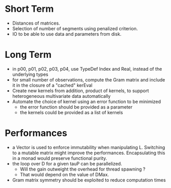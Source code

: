 # Short Term

- Distances of matrices.
- Selection of number of segments using penalized criterion.
- IO to be able to use data and parameters from disk.

# Long Term

- in p00, p01, p02, p03, p04, use TypeDef Index and Real, instead of the underlying types
- for small number of observations, compute the Gram matrix and include it in the closure of a "cached" kerEval
- Create new kernels from addition, product of kernels, to support heterogeneous multivariate data automatically
- Automate the choice of kernel using an error function to be minimized
    - the error function should be provided as a parameter
    - the kernels could be provided as a list of kernels

# Performances

- a Vector is used to enforce immutability when manipulating L. Switching to a mutable matrix might improve the performances. Encapsulating this in a monad would preserve functional purity.
- the loop over D for a given tauP can be parallelized.
    - Will the gain outweight the overhead for thread spawning ?
    - That would depend on the value of DMax.
- Gram matrix symmetry should be exploited to reduce computation times